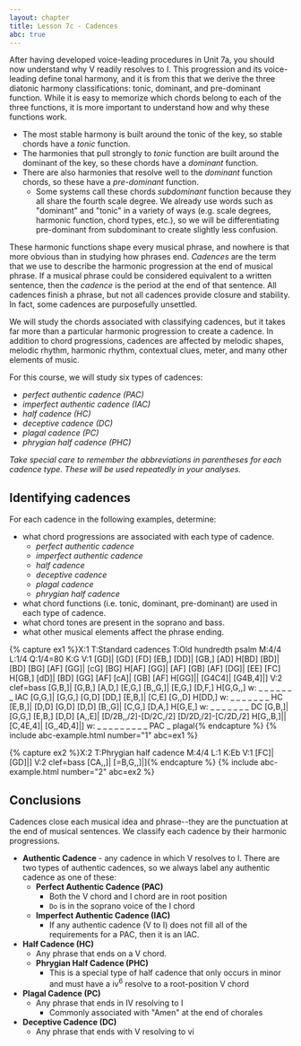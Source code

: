 ```yaml
---
layout: chapter
title: Lesson 7c - Cadences
abc: true
---
```


After having developed voice-leading procedures in Unit 7a, you should now understand why V readily resolves to I. This progression and its voice-leading define tonal harmony, and it is from this that we derive the three diatonic harmony classifications: tonic, dominant, and pre-dominant function. While it is easy to memorize which chords belong to each of the three functions, it is more important to understand how and why these functions work.
- The most stable harmony is built around the tonic of the key, so stable chords have a *tonic* function.
- The harmonies that pull strongly to *tonic* function are built around the dominant of the key, so these chords have a *dominant* function.
- There are also harmonies that resolve well to the *dominant* function chords, so these have a *pre-dominant* function.
    - Some systems call these chords *subdominant* function because they all share the fourth scale degree. We already use words such as "dominant" and "tonic" in a variety of ways (e.g. scale degrees, harmonic function, chord types, etc.), so we will be differentiating pre-dominant from subdominant to create slightly less confusion.

These harmonic functions shape every musical phrase, and nowhere is that more obvious than in studying how phrases end. *Cadences* are the term that we use to describe the harmonic progression at the end of musical phrase. If a musical phrase could be considered equivalent to a written sentence, then the *cadence* is the period at the end of that sentence. All cadences finish a phrase, but not all cadences provide closure and stability. In fact, some cadences are purposefully unsettled.

We will study the chords associated with classifying cadences, but it takes far more than a particular harmonic progression to create a cadence. In addition to chord progressions, cadences are affected by melodic shapes, melodic rhythm, harmonic rhythm, contextual clues, meter, and many other elements of music.

For this course, we will study six types of cadences:
- *perfect authentic cadence (PAC)*
- *imperfect authentic cadence (IAC)*
- *half cadence (HC)*
- *deceptive cadence (DC)*
- *plagal cadence (PC)*
- *phrygian half cadence (PHC)*

*Take special care to remember the abbreviations in parentheses for each cadence type. These will be used repeatedly in your analyses.*

## Identifying cadences

For each cadence in the following examples, determine:
- what chord progressions are associated with each type of cadence.
    - *perfect authentic cadence*
    - *imperfect authentic cadence*
    - *half cadence*
    - *deceptive cadence*
    - *plagal cadence*
    - *phrygian half cadence*
- what chord functions (i.e. tonic, dominant, pre-dominant) are used in each type of cadence.
- what chord tones are present in the soprano and bass.
- what other musical elements affect the phrase ending.

{% capture ex1 %}X:1
T:Standard cadences
T:Old hundredth psalm
M:4/4
L:1/4
Q:1/4=80
K:G
V:1
[GD]| [GD] [FD] [EB,] [DD]| [GB,] [AD] H[BD]
[BD]| [BD] [BG] [AF] [GG]| [cG] [BG] H[AF]
[GG]| [AF] [GB] [AF] [DG]| [EE] [FC] H[GB,]
[dD]| [BD] [GG] [AF] [cA]| [GB] [AF] H[GG]|| [G4C4]| [G4B,4]|]
V:2 clef=bass
[G,B,]| [G,B,] [A,D,] [E,G,] [B,,G,]| [E,G,] [D,F,] H[G,G,,]
w: _ _ _ _ _ _ _ IAC
[G,G,]| [G,G,] [G,D] [DD,] [E,B,]| [C,E] [G,,D] H[DD,]
w:  _ _ _ _ _ _ _ HC
[E,B,]| [D,D] [G,D] [D,D] [B,,G]| [C,G,] [D,A,] H[G,E,]
w: _ _ _ _ _ _ _ DC
[G,B,]| [G,G,] [E,B,] [D,D] [A,,E]| [D/2B,,/2]-[D/2C,/2] [D/2D,/2]-[C/2D,/2] H[G,,B,]|| [C,4E,4]| [G,,4D,4]|]
w: _ _ _ _ _ _ _ _ _ PAC _ plagal{% endcapture %}
{% include abc-example.html number="1" abc=ex1 %}

{% capture ex2 %}X:2
T:Phrygian half cadence
M:4/4
L:1
K:Eb
V:1
[FC]| [GD]|]
V:2 clef=bass
[CA,,]| [=B,G,,]|]{% endcapture %}
{% include abc-example.html number="2" abc=ex2 %}

## Conclusions

Cadences close each musical idea and phrase--they are the punctuation at the end of musical sentences. We classify each cadence by their harmonic progressions.

- **Authentic Cadence** - any cadence in which V resolves to I. There are two types of authentic cadences, so we always label any authentic cadence as one of these: 
    - **Perfect Authentic Cadence (PAC)**
        - Both the V chord and I chord are in root position
        - `Do` is in the soprano voice of the I chord 
    - **Imperfect Authentic Cadence (IAC)**
        - If any authentic cadence (V to I) does not fill all of the requirements for a PAC, then it is an IAC.
- **Half Cadence (HC)**
    - Any phrase that ends on a V chord.
    - **Phrygian Half Cadence (PHC)**
        - This is a special type of half cadence that only occurs in minor and must have a iv<sup>6</sup> resolve to a root-position V chord
- **Plagal Cadence (PC)**
    - Any phrase that ends in IV resolving to I
        - Commonly associated with "Amen" at the end of chorales
- **Deceptive Cadence (DC)**
    - Any phrase that ends with V resolving to vi